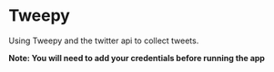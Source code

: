 # Tweepy
<p>
  Using Tweepy and the twitter api to collect tweets.
</p>
<b>Note: You will need to add your credentials before running the app</b>
